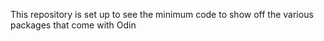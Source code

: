 This repository is set up to see the minimum code to show off the various packages that come with Odin

